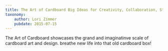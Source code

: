 ```yaml
---
title: The Art of Cardboard Big Ideas for Creativity, Collaboration, Storytelling, and Reuse
taxonomy:
	author: Lori Zimmer
	pubdate: 2015-07-15
---
```

The Art of Cardboard showcases the grand and imaginatinve scale of cardboard art and design. breathe new life into that old cardboard box!